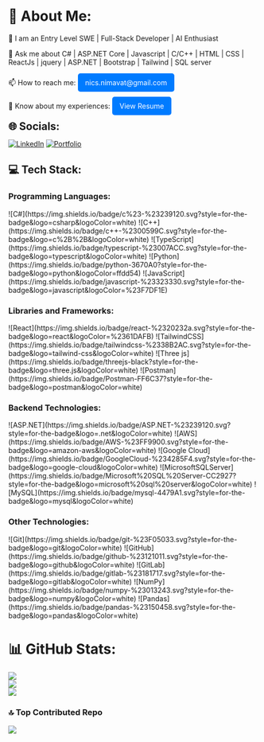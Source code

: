 <h1>💫 About Me:</h1>
<p>📝 I am an Entry Level SWE | Full-Stack Developer | AI Enthusiast</p>

<p>💬 Ask me about C# | ASP.NET Core | Javascript | C/C++ | HTML | CSS | ReactJs | jquery | ASP.NET | Bootstrap | Tailwind | SQL server</p>

<p style="margin: 10px 0;">
    📫 How to reach me: 
    <a href="mailto:nics.nimavat@gmail.com" style="display: inline-block; padding: 10px 15px; background-color: #007BFF; color: white; text-decoration: none; border-radius: 5px; transition: background-color 0.3s;">nics.nimavat@gmail.com</a>
</p>
<p style="margin: 10px 0;">
    📄 Know about my experiences: 
    <a href="https://drive.google.com/file/d/1ZzKq0yhGgM1S9bXBxUuXIUHIj_ZgdqNM/view?usp=sharing" style="display: inline-block; padding: 10px 15px; background-color: #007BFF; color: white; text-decoration: none; border-radius: 5px; transition: background-color 0.3s;">View Resume</a>
</p>


<h2 style="margin: 10px 0;">🌐 Socials:</h2>
<p>
    <a href="https://linkedin.com/in/Nikhil-Nimavat" style="display: inline-block;">
        <img src="https://img.shields.io/badge/LinkedIn-%230077B5.svg?logo=linkedin&logoColor=white" alt="LinkedIn" />
    </a>
    <a href="https://nick-n9.github.io/3D-Portfolio/" style="display: inline-block;">
        <img src="https://img.shields.io/badge/Portfolio-%23000000.svg?logo=github&logoColor=white" alt="Portfolio" />
    </a>
</p>





<h2>💻 Tech Stack:</h2>

<h3>Programming Languages:</h3>
<p>
    ![C#](https://img.shields.io/badge/c%23-%23239120.svg?style=for-the-badge&logo=csharp&logoColor=white) 
    ![C++](https://img.shields.io/badge/c++-%2300599C.svg?style=for-the-badge&logo=c%2B%2B&logoColor=white) 
    ![TypeScript](https://img.shields.io/badge/typescript-%23007ACC.svg?style=for-the-badge&logo=typescript&logoColor=white) 
    ![Python](https://img.shields.io/badge/python-3670A0?style=for-the-badge&logo=python&logoColor=ffdd54)
    ![JavaScript](https://img.shields.io/badge/javascript-%23323330.svg?style=for-the-badge&logo=javascript&logoColor=%23F7DF1E)
</p>

<h3>Libraries and Frameworks:</h3>
<p>
    ![React](https://img.shields.io/badge/react-%2320232a.svg?style=for-the-badge&logo=react&logoColor=%2361DAFB) 
    ![TailwindCSS](https://img.shields.io/badge/tailwindcss-%2338B2AC.svg?style=for-the-badge&logo=tailwind-css&logoColor=white) 
    ![Three js](https://img.shields.io/badge/threejs-black?style=for-the-badge&logo=three.js&logoColor=white) 
    ![Postman](https://img.shields.io/badge/Postman-FF6C37?style=for-the-badge&logo=postman&logoColor=white) 
</p>

<h3>Backend Technologies:</h3>
<p>
    ![ASP.NET](https://img.shields.io/badge/ASP.NET-%23239120.svg?style=for-the-badge&logo=.net&logoColor=white) 
    ![AWS](https://img.shields.io/badge/AWS-%23FF9900.svg?style=for-the-badge&logo=amazon-aws&logoColor=white) 
    ![Google Cloud](https://img.shields.io/badge/GoogleCloud-%234285F4.svg?style=for-the-badge&logo=google-cloud&logoColor=white) 
    ![MicrosoftSQLServer](https://img.shields.io/badge/Microsoft%20SQL%20Server-CC2927?style=for-the-badge&logo=microsoft%20sql%20server&logoColor=white) 
    ![MySQL](https://img.shields.io/badge/mysql-4479A1.svg?style=for-the-badge&logo=mysql&logoColor=white) 
</p>

<h3>Other Technologies:</h3>
<p>
    ![Git](https://img.shields.io/badge/git-%23F05033.svg?style=for-the-badge&logo=git&logoColor=white) 
    ![GitHub](https://img.shields.io/badge/github-%23121011.svg?style=for-the-badge&logo=github&logoColor=white) 
    ![GitLab](https://img.shields.io/badge/gitlab-%23181717.svg?style=for-the-badge&logo=gitlab&logoColor=white) 
    ![NumPy](https://img.shields.io/badge/numpy-%23013243.svg?style=for-the-badge&logo=numpy&logoColor=white) 
    ![Pandas](https://img.shields.io/badge/pandas-%23150458.svg?style=for-the-badge&logo=pandas&logoColor=white) 
</p>


# 📊 GitHub Stats:
![](https://github-readme-stats.vercel.app/api?username=nick-n9&theme=tokyonight&hide_border=false&include_all_commits=true&count_private=false)<br/>
![](https://github-readme-streak-stats.herokuapp.com/?user=nick-n9&theme=tokyonight&hide_border=false)<br/>
![](https://github-readme-stats.vercel.app/api/top-langs/?username=nick-n9&theme=tokyonight&hide_border=false&include_all_commits=true&count_private=false&layout=compact)

### 🔝 Top Contributed Repo
![](https://github-contributor-stats.vercel.app/api?username=nick-n9&limit=5&theme=dark&combine_all_yearly_contributions=true)

